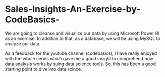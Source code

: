 # Sales-Insights-An-Exercise-by-CodeBasics-
We are going to cleanse and visualize our data by using Microsoft Power BI as an exercise. In addition to that,  as a database, we will be using MySQL to analyze our data.

As a feedback for the youtube channel (codebasics), I have really enjoyed with the whole series which gave me a good insight to comprehend how data analysis works by suing data science tools. So, this has been a good starting point to dive into data scince.
